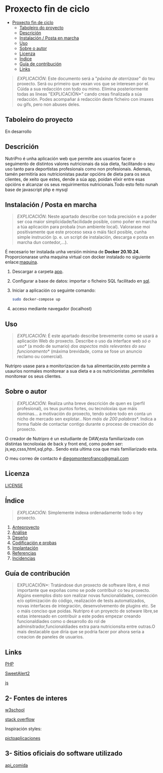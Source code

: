 # Proxecto fin de ciclo

- [Proxecto fin de ciclo](#proxecto-fin-de-ciclo)
  - [Taboleiro do proyecto](#taboleiro-do-proyecto)
  - [Descrición](#descrición)
  - [Instalación / Posta en marcha](#instalación--posta-en-marcha)
  - [Uso](#uso)
  - [Sobre o autor](#sobre-o-autor)
  - [Licenza](#licenza)
  - [Índice](#índice)
  - [Guía de contribución](#guía-de-contribución)
  - [Links](#links)

> *EXPLICACIÓN*: Este documento será a "*páxina de aterrizaxe*" do teu proxecto. Será ou primeiro que vexan vos que se interesen por el. Cúida a sua redacción con todo ou mimo. Elimina posteriormente todas as lineas "EXPLICACIÓN*" cando creas finalizada a súa redacción.
> Podes acompañar á redacción deste ficheiro con imaxes ou gifs, pero non abuses deles.

## Taboleiro do proyecto

En desarrollo

## Descrición

NutriPro é unha aplicación web que permite aos usuarios facer o seguimento de distintos valores nutricionais da súa dieta, facilitando o seu uso tanto para deportistas profesionais como non profesionais. Ademais, tamén permitiría aos nutricionistas pautar opcións de dieta para os seus clientes, de xeito que estes, dende a súa app, poidan elixir entre esas opcións e alcanzar os seus requirimentos nutricionais.Todo esto feito nunah base de javascript php e mysql 

## Instalación / Posta en marcha

> *EXPLICACIÓN*: Neste apartado describe con toda precisión e a poder ser coa maior simplicidade/facilidade posible, como poñer en marcha a túa aplicación para probala (nun ambiente local). Valorarase moi positivamente que este proceso sexa o máis fácil posible, cunha simple instrución (p. e. un script de instalación, descarga e posta en marcha dun contedor,...).
>
É necesario ter instalada unha versión mínima de **Docker 20.10.24**.
Proporcionarase unha maquina virtual con docker instalado no siguiente enlace:[maquina](/codigo/sql/nutripro.sql).

1. Descargar a carpeta [app](/codigo/app/).
2. Configurar a base de datos: importar o ficheiro SQL facilitado en [sql](/codigo/sql/nutripro(pruebas).sql).
3. Iniciar a aplicación co seguinte comando:

   ```bash
   sudo docker-compose up
4. acceso mediante navegador (localhost)
## Uso

> *EXPLICACIÓN*: É este apartado describe brevemente como se usará a aplicación Web do proxecto. Describe o uso da interface web *só o uso** (a modo de sumario) *dos aspectos máis relevantes do seu funcionamento** (máxima brevidade, coma se fose un anuncio reclamo ou comercial).
>
Nutripro usase para a monitorizacion da tua alimentación,esto permite a usaurios normales monitorear a sua dieta e a os nutricionistas ,permitelles monitorear os seus clientes. 
## Sobre o autor

> *EXPLICACIÓN*: Realiza unha breve descrición de quen es (perfil profesional), os teus puntos fortes, ou tecnoloxías que máis dominas... a motivación do proxecto, tendo sobre todo en conta un nicho de mercado sen explotar.. *Non máis de 200 palabras**. Indica a forma fiable de contactar contigo durante o proceso de creación do proxecto.

O creador de Nutripro é un estudiante de DAW,esta familiarizado con distintas tecnoloxias de back y front end, como poden ser: js,wp,csss,html,sql,php.. Sendo esta ultima coa que mais familiarizado esta.

O meu correo de contacto é diegomonterofranco@gmail.com

## Licenza
[LICENSE](LICENSE.md)
## Índice

> *EXPLICACIÓN*: Simplemente indexa ordenadamente todo o tey proxecto.

1. [Anteproyecto](doc/templates/1_Anteproxecto.md)
2. [Análise](doc/templates/2_Analise.md)
3. [Deseño](doc/templates/3_Deseño.md)
4. [Codificación e probas](doc/templates/4_Codificacion_e_probas.md)
5. [Implantación](doc/templates/5_Implantación.md)
6. [Referencias](doc/templates/6_Referencias.md)
7. [Incidencias](doc/templates/7_Incidencias.md)

## Guía de contribución

> EXPLICACIÓN*: Tratándose dun proxecto de software libre, é moi importante que expoñas como se pode contribuír co teu proxecto. Algúns exemplos disto son realizar novas funcionalidades, corrección e/o optimización do código, realización de tests automatizados, novas interfaces de integración, desenvolvemento de plugins etc. Se o máis conciso que poidas.
Nutripro é un proyecto de sotware libre,se estas interesado en contribuir a este podes empezar creando funcionaldiades como o desarrollo do rol de adminsitrador,funcionaldiades extra para nutricionsita entre outras.O mais destacable que diria que se podria facer por ahora seria a creacion de paneles de usuarios.

## Links
[PHP](https://www.php.net/docs.php)
>
[SweetAlert2](https://sweetalert2.github.io/)
>
[js](https://developer.mozilla.org/en-US/docs/Web/JavaScript)

## 2- Fontes de interes
[w3school](https://www.w3schools.com/css/default.asp)
>
[stack overflow](https://stackoverflow.com/questions)
>
Inspiración styles:
>
[pictoaplicaciones](https://labs.pictoaplicaciones.com/pictoaprende2025/)
## 3- Sitios oficiais do software utilizado
[api_comida](https://world.openfoodfacts.org/)
